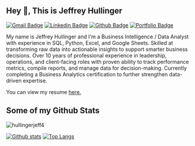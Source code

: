 ## Hey 👋, This is Jeffrey Hullinger
[![Gmail Badge](https://img.shields.io/badge/-jeffreyhullinger44@gmail.com-c14438?style=flat&logo=Gmail&logoColor=white&link=mailto:jeffreyhullinger44@gmail.com)](mailto:jeffreyhullinger44@gmail.com) 
[![Linkedin Badge](https://img.shields.io/badge/-jeffrey-hullinger-0072b1?style=flat&logo=Linkedin&logoColor=white&link=https://www.linkedin.com/in/jeffrey-hullinger/)](https://www.linkedin.com/in/jeffrey-hullinger/) [![Github Badge](https://img.shields.io/badge/-hullingerjeff4-grey?style=flat&logo=github&logoColor=white&link=https://github.com/hullingerjeff4/)](https://www.github.com/hullingerjeff4/) [![Portfolio Badge](https://img.shields.io/badge/portfolio-web-blue?style=flat&link=https://github.com/hullingerjeff4/)](https://github.com/hullingerjeff4/) <p align='left'>My name is Jeffrey Hullinger and I'm a Business Intelligence / Data Analyst with experience in SQL, Python, Excel, and Google Sheets. Skilled at transforming raw data into actionable insights to support smarter business decisions. Over 10 years of professional experience in leadership, operations, and client-facing roles with proven ability to track performance metrics, compile reports, and manage data for decision-making. Currently completing a Business Analytics certification to further strengthen data-driven expertise.  </p><p align='left'> You can view my resume <a href='https://docs.google.com/document/d/1-P7jMnoToV3ogQysNK4aU0kZ4XfU1plw/edit?usp=drive_link&ouid=103864875214700498135&rtpof=true&sd=true ' target=_blank><u>here</u>.</a></p>
## Some of my Github Stats
<p align=left> <img src=https://komarev.com/ghpvc/?username=hullingerjeff4 alt=hullingerjeff4 /> </p>

[![Github stats](https://github-readme-stats.vercel.app/api?username=hullingerjeff4&show_icons=true&include_all_commits=true)](https://github.com/hullingerjeff4/github-readme-stats)
[![Top Langs](https://github-readme-stats.vercel.app/api/top-langs/?username=hullingerjeff4&layout=compact)](https://github.com/hullingerjeff4/github-readme-stats)
